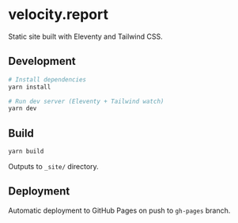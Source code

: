 # velocity.report

Static site built with Eleventy and Tailwind CSS.

## Development

```bash
# Install dependencies
yarn install

# Run dev server (Eleventy + Tailwind watch)
yarn dev
```

## Build

```bash
yarn build
```

Outputs to `_site/` directory.

## Deployment

Automatic deployment to GitHub Pages on push to `gh-pages` branch.
